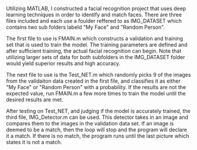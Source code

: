 Utilizing MATLAB, I constructed a facial recognition project that uses deep learning techniques in order to identify and match faces. There 
are three files included and each use a foulder reffered to as IMG_DATASET which contains two sub folders labeld "My Face" and "Random Person".

The first file to use is FMAIN.m which constructs a validation and training set that is used to train the model. The training parameters are
defined and after sufficient training, the actual facial recognition can begin. Note that utilizing larger sets of data for both subfolders 
in the IMG_DATASET folder would yield superior results and high accuracy. 

The next file to use is the Test_NET.m which randomly picks 9 of the images from the validaiton data created in the first file, and classifies
it as either "My Face" or "Random Person" with a probability. If the results are not the expected value, run FMAIN.m a few more times to train
the model until the desired results are met.

After testing on Test_NET, and judging if the model is accurately trained, the third file, IMG_Detector.m can be used. This detector takes
in an image and compares them to the images in the validation data set. If an image is deemed to be a match, then the loop will stop and 
the program will declare it a match. If there is no match, the program runs until the last picture which states it is not a match.

